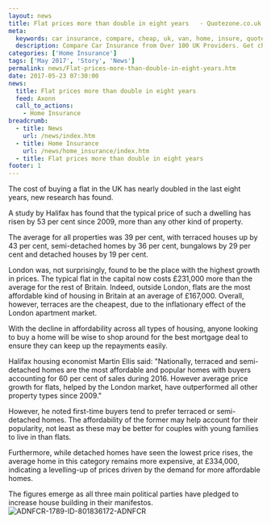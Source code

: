 ```yaml
---
layout: news
title: Flat prices more than double in eight years   - Quotezone.co.uk
meta:
  keywords: car insurance, compare, cheap, uk, van, home, insure, quotes, online, comparison, bike, loans, life
  description: Compare Car Insurance from Over 100 UK Providers. Get cheap quotes online now using our fast, free, secure comparison site
categories: ['Home Insurance']
tags: ['May 2017', 'Story', 'News']
permalink: news/Flat-prices-more-than-double-in-eight-years.htm
date: 2017-05-23 07:30:00
news:
  title: Flat prices more than double in eight years  
  feed: Axonn
  call_to_actions:
    - Home Insurance
breadcrumb:
  - title: News
    url: /news/index.htm
  - title: Home Insurance
    url: /news/home_insurance/index.htm
  - title: Flat prices more than double in eight years  
footer: 1
---
```


The cost of buying a flat in the UK has nearly doubled in the last eight years, new research has found.

A study by Halifax has found that the typical price of such a dwelling has risen by 53 per cent since 2009, more than any other kind of property.

The average for all properties was 39 per cent, with terraced houses up by 43 per cent, semi-detached homes by 36 per cent, bungalows by 29 per cent and detached houses by 19 per cent.

London was, not surprisingly, found to be the place with the highest growth in prices. The typical flat in the capital now costs &pound;231,000 more than the average for the rest of Britain. Indeed, outside London, flats are the most affordable kind of housing in Britain at an average of &pound;167,000. Overall, however, terraces are the cheapest, due to the inflationary effect of the London apartment market.

With the decline in affordability across all types of housing, anyone looking to buy a home will be wise to shop around for the best mortgage deal to ensure they can keep up the repayments easily.

Halifax housing economist Martin Ellis said: &quot;Nationally, terraced and semi-detached homes are the most affordable and popular homes with buyers accounting for 60 per cent of sales during 2016. However average price growth for flats, helped by the London market, have outperformed all other property types since 2009.&quot;

However, he noted first-time buyers tend to prefer terraced or semi-detached homes. The affordability of the former may help account for their popularity, not least as these may be better for couples with young families to live in than flats.

Furthermore, while detached homes have seen the lowest price rises, the average home in this category remains more expensive, at &pound;334,000, indicating a levelling-up of prices driven by the demand for more affordable homes.

The figures emerge as all three main political parties have pledged to increase house building in their manifestos.<img alt="ADNFCR-1789-ID-801836172-ADNFCR" src="http://feeds.directnews.co.uk/feedtrack/justcopyright.gif?feedid=1789&itemid=801836172" />